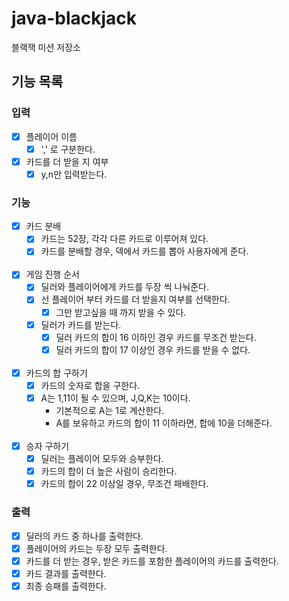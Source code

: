 # java-blackjack

블랙잭 미션 저장소

## 기능 목록

### 입력

- [x] 플레이어 이름
    - [x] ',' 로 구분한다.
- [x] 카드를 더 받을 지 여부
    - [x] y,n만 입력받는다.

### 기능

- [x] 카드 분배
    - [x] 카드는 52장, 각각 다른 카드로 이루어져 있다.
    - [x] 카드를 분배할 경우, 덱에서 카드를 뽑아 사용자에게 준다.
      <br><br>
- [x] 게임 진행 순서
    - [x] 딜러와 플레이어에게 카드를 두장 씩 나눠준다.
    - [x] 선 플레이어 부터 카드를 더 받을지 여부를 선택한다.
        - [x] 그만 받고싶을 때 까지 받을 수 있다.
    - [x] 딜러가 카드를 받는다.
        - [x] 딜러 카드의 합이 16 이하인 경우 카드를 무조건 받는다.
        - [x] 딜러 카드의 합이 17 이상인 경우 카드를 받을 수 없다.
          <br><br>
- [x] 카드의 합 구하기
    - [x] 카드의 숫자로 합을 구한다.
    - [x] A는 1,11이 될 수 있으며, J,Q,K는 10이다.
      - 기본적으로 A는 1로 계산한다.
      - A를 보유하고 카드의 합이 11 이하라면, 합에 10을 더해준다.
        <br><br>
- [x] 승자 구하기
    - [x] 딜러는 플레이어 모두와 승부한다.
    - [x] 카드의 합이 더 높은 사람이 승리한다.
    - [x] 카드의 합이 22 이상일 경우, 무조건 패배한다.

### 출력

- [x] 딜러의 카드 중 하나를 출력한다.
- [x] 플레이어의 카드는 두장 모두 출력한다.
- [x] 카드를 더 받는 경우, 받은 카드를 포함한 플레이어의 카드를 출력한다.
- [x] 카드 결과를 출력한다.
- [x] 최종 승패를 출력한다.
